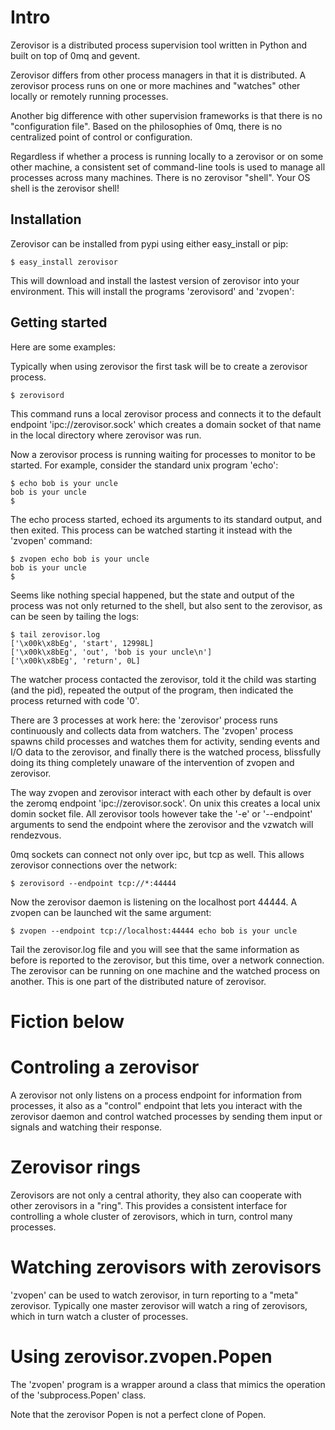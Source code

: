# Intro

Zerovisor is a distributed process supervision tool written in Python
and built on top of 0mq and gevent.

Zerovisor differs from other process managers in that it is
distributed.  A zerovisor process runs on one or more machines and
"watches" other locally or remotely running processes.

Another big difference with other supervision frameworks is that there
is no "configuration file".  Based on the philosophies of 0mq, there
is no centralized point of control or configuration.

Regardless if whether a process is running locally to a zerovisor or
on some other machine, a consistent set of command-line tools is used
to manage all processes across many machines.  There is no zerovisor
"shell".  Your OS shell is the zerovisor shell!

## Installation

Zerovisor can be installed from pypi using either easy_install or pip:

    $ easy_install zerovisor
    
This will download and install the lastest version of zerovisor into
your environment.  This will install the programs 'zerovisord' and
'zvopen':

## Getting started

Here are some examples:

Typically when using zerovisor the first task will be to create a
zerovisor process.

    $ zerovisord

This command runs a local zerovisor process and connects it to the
default endpoint 'ipc://zerovisor.sock' which creates a domain socket
of that name in the local directory where zerovisor was run.

Now a zerovisor process is running waiting for processes to monitor to
be started.  For example, consider the standard unix program 'echo':

    $ echo bob is your uncle
    bob is your uncle
    $

The echo process started, echoed its arguments to its standard output,
and then exited.  This process can be watched starting it instead with
the 'zvopen' command:

    $ zvopen echo bob is your uncle
    bob is your uncle
    $

Seems like nothing special happened, but the state and output of the
process was not only returned to the shell, but also sent to the
zerovisor, as can be seen by tailing the logs:

    $ tail zerovisor.log
    ['\x00k\x8bEg', 'start', 12998L]
    ['\x00k\x8bEg', 'out', 'bob is your uncle\n']
    ['\x00k\x8bEg', 'return', 0L]

The watcher process contacted the zerovisor, told it the child was
starting (and the pid), repeated the output of the program, then
indicated the process returned with code '0'.

There are 3 processes at work here: the 'zerovisor' process runs
continuously and collects data from watchers.  The 'zvopen' process
spawns child processes and watches them for activity, sending events
and I/O data to the zerovisor, and finally there is the watched
process, blissfully doing its thing completely unaware of the
intervention of zvopen and zerovisor.

The way zvopen and zerovisor interact with each other by default is
over the zeromq endpoint 'ipc://zerovisor.sock'.  On unix this creates
a local unix domin socket file.  All zerovisor tools however take the
'-e' or '--endpoint' arguments to send the endpoint where the
zerovisor and the vzwatch will rendezvous.

0mq sockets can connect not only over ipc, but tcp as well.  This
allows zerovisor connections over the network:

    $ zerovisord --endpoint tcp://*:44444
    
Now the zerovisor daemon is listening on the localhost port 44444.  A
zvopen can be launched wit the same argument:

    $ zvopen --endpoint tcp://localhost:44444 echo bob is your uncle
    
Tail the zerovisor.log file and you will see that the same information
as before is reported to the zerovisor, but this time, over a network
connection.  The zerovisor can be running on one machine and the
watched process on another.  This is one part of the distributed
nature of zerovisor.

# Fiction below

# Controling a zerovisor

A zerovisor not only listens on a process endpoint for information
from processes, it also as a "control" endpoint that lets you interact
with the zerovisor daemon and control watched processes by sending
them input or signals and watching their response.

# Zerovisor rings

Zerovisors are not only a central athority, they also can cooperate
with other zerovisors in a "ring".  This provides a consistent
interface for controlling a whole cluster of zerovisors, which in
turn, control many processes.

# Watching zerovisors with zerovisors

'zvopen' can be used to watch zerovisor, in turn reporting to a
"meta" zerovisor.  Typically one master zerovisor will watch a ring of
zerovisors, which in turn watch a cluster of processes.

# Using zerovisor.zvopen.Popen

The 'zvopen' program is a wrapper around a class that mimics the
operation of the 'subprocess.Popen' class.

Note that the zerovisor Popen is not a perfect clone of Popen.